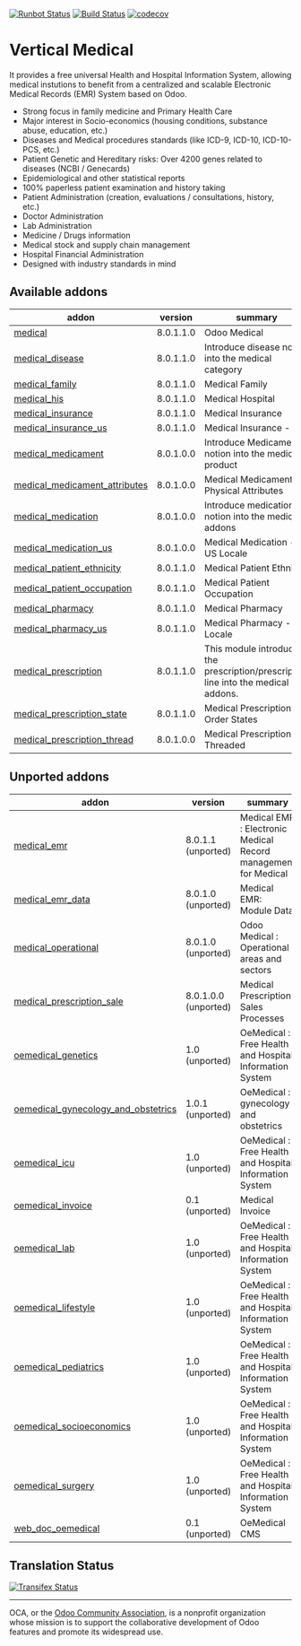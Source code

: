[![Runbot Status](https://runbot.odoo-community.org/runbot/badge/flat/159/8.0.svg)](https://runbot.odoo-community.org/runbot/repo/github-com-oca-vertical-medical-159)
[![Build Status](https://travis-ci.org/OCA/vertical-medical.svg?branch=8.0)](https://travis-ci.org/OCA/vertical-medical)
[![codecov](https://codecov.io/gh/OCA/vertical-medical/branch/8.0/graph/badge.svg)](https://codecov.io/gh/OCA/vertical-medical)

# Vertical Medical

It provides a free universal Health and Hospital Information System, allowing
medical instutions to benefit from a centralized and scalable Electronic Medical
Records (EMR) System based on Odoo.

- Strong focus in family medicine and Primary Health Care
- Major interest in Socio-economics (housing conditions, substance abuse,
  education, etc.)
- Diseases and Medical procedures standards (like ICD-9, ICD-10, ICD-10-PCS,
  etc.)
- Patient Genetic and Hereditary risks: Over 4200 genes related to
  diseases (NCBI / Genecards)
- Epidemiological and other statistical reports
- 100% paperless patient examination and history taking
- Patient Administration
  (creation, evaluations / consultations, history, etc.)
- Doctor Administration
- Lab Administration
- Medicine / Drugs information
- Medical stock and supply chain management
- Hospital Financial Administration
- Designed with industry standards in mind

[//]: # (addons)

Available addons
----------------
addon | version | summary
--- | --- | ---
[medical](medical/) | 8.0.1.1.0 | Odoo Medical
[medical_disease](medical_disease/) | 8.0.1.1.0 | Introduce disease notion into the medical category
[medical_family](medical_family/) | 8.0.1.1.0 | Medical Family
[medical_his](medical_his/) | 8.0.1.1.0 | Medical Hospital
[medical_insurance](medical_insurance/) | 8.0.1.1.0 | Medical Insurance
[medical_insurance_us](medical_insurance_us/) | 8.0.1.1.0 | Medical Insurance - US
[medical_medicament](medical_medicament/) | 8.0.1.0.0 | Introduce Medicament notion into the medical product
[medical_medicament_attributes](medical_medicament_attributes/) | 8.0.1.0.0 | Medical Medicament Physical Attributes
[medical_medication](medical_medication/) | 8.0.1.0.0 | Introduce medication notion into the medical addons
[medical_medication_us](medical_medication_us/) | 8.0.1.0.0 | Medical Medication - US Locale
[medical_patient_ethnicity](medical_patient_ethnicity/) | 8.0.1.1.0 | Medical Patient Ethnicity
[medical_patient_occupation](medical_patient_occupation/) | 8.0.1.1.0 | Medical Patient Occupation
[medical_pharmacy](medical_pharmacy/) | 8.0.1.1.0 | Medical Pharmacy
[medical_pharmacy_us](medical_pharmacy_us/) | 8.0.1.1.0 | Medical Pharmacy - US Locale
[medical_prescription](medical_prescription/) | 8.0.1.1.0 | This module introduce the prescription/prescription line into the medical addons.
[medical_prescription_state](medical_prescription_state/) | 8.0.1.1.0 | Medical Prescription Order States
[medical_prescription_thread](medical_prescription_thread/) | 8.0.1.0.0 | Medical Prescription Threaded


Unported addons
---------------
addon | version | summary
--- | --- | ---
[medical_emr](medical_emr/) | 8.0.1.1 (unported) | Medical EMR : Electronic Medical Record management for Medical
[medical_emr_data](medical_emr_data/) | 8.0.1.0 (unported) | Medical EMR: Module Data
[medical_operational](medical_operational/) | 8.0.1.0 (unported) | Odoo Medical : Operational areas and sectors
[medical_prescription_sale](medical_prescription_sale/) | 8.0.1.0.0 (unported) | Medical Prescription Sales Processes
[oemedical_genetics](oemedical_genetics/) | 1.0 (unported) | OeMedical : Free Health and Hospital Information System
[oemedical_gynecology_and_obstetrics](oemedical_gynecology_and_obstetrics/) | 1.0.1 (unported) | OeMedical : gynecology and obstetrics
[oemedical_icu](oemedical_icu/) | 1.0 (unported) | OeMedical : Free Health and Hospital Information System
[oemedical_invoice](oemedical_invoice/) | 0.1 (unported) | Medical Invoice
[oemedical_lab](oemedical_lab/) | 1.0 (unported) | OeMedical : Free Health and Hospital Information System
[oemedical_lifestyle](oemedical_lifestyle/) | 1.0 (unported) | OeMedical : Free Health and Hospital Information System
[oemedical_pediatrics](oemedical_pediatrics/) | 1.0 (unported) | OeMedical : Free Health and Hospital Information System
[oemedical_socioeconomics](oemedical_socioeconomics/) | 1.0 (unported) | OeMedical : Free Health and Hospital Information System
[oemedical_surgery](oemedical_surgery/) | 1.0 (unported) | OeMedical : Free Health and Hospital Information System
[web_doc_oemedical](web_doc_oemedical/) | 0.1 (unported) | OeMedical CMS

[//]: # (end addons)

Translation Status
------------------
[![Transifex Status](https://www.transifex.com/projects/p/OCA-vertical-medical-8.0/chart/image_png)](https://www.transifex.com/projects/p/OCA-vertical-medical-8.0)

----

OCA, or the [Odoo Community Association](http://odoo-community.org/), is a nonprofit organization whose
mission is to support the collaborative development of Odoo features and
promote its widespread use.

